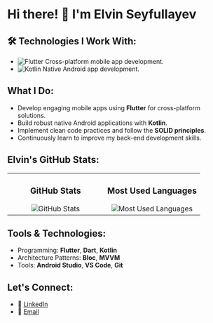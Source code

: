 # Hi there! 👋 I'm Elvin Seyfullayev

## 🛠 Technologies I Work With:
- ![Flutter](https://img.shields.io/badge/Flutter-02569B?logo=flutter&logoColor=white&style=flat-square)
Cross-platform mobile app development.
- ![Kotlin](https://img.shields.io/badge/Kotlin-0095D5?logo=kotlin&logoColor=white&style=flat-square)
Native Android app development.

## What I Do:
- Develop engaging mobile apps using **Flutter** for cross-platform solutions.
- Build robust native Android applications with **Kotlin**.
- Implement clean code practices and follow the **SOLID principles**.
- Continuously learn to improve my back-end development skills.

## Elvin's GitHub Stats:
<div align="left">
  <table>
    <tr>
      <td align="center" valign="top" width="50%">
        <h3>GitHub Stats</h3>
        <img src="https://github-readme-stats.vercel.app/api?username=Elvin5002&show_icons=true&theme=radical" alt="GitHub Stats"/>
      </td>
      <td align="center" valign="top" width="50%">
        <h3>Most Used Languages</h3>
        <img src="https://github-readme-stats.vercel.app/api/top-langs/?username=Elvin5002&layout=compact&theme=radical" alt="Most Used Languages"/>
      </td>
    </tr>
  </table>
</div>

## Tools & Technologies:
- Programming: **Flutter**, **Dart**, **Kotlin**
- Architecture Patterns: **Bloc**, **MVVM**
- Tools: **Android Studio**, **VS Code**, **Git**

## Let's Connect:
- 💼 [LinkedIn](https://www.linkedin.com/in/elvinseyfullayev/)
- 📧 [Email](eseyfullayev51@gmail.com)

